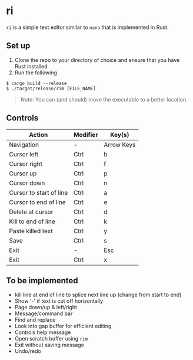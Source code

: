 # ri
`ri` is a simple text editor similar to `nano` that is implemented in Rust.

## Set up 
1. Clone the repo to your directory of choice and ensure that you have Rust installed
2. Run the following 

```
$ cargo build --release
$ ./target/release/rim [FILE_NAME]
```
> Note: You can (and should) move the executable to a better location.

## Controls
| Action                  | Modifier |  Key(s)    |
|-------------------------|----------|------------|
| Navigation              | -        | Arrow Keys |
| Cursor left             | Ctrl     | b          |
| Cursor right            | Ctrl     | f          |
| Cursor up               | Ctrl     | p          |
| Cursor down             | Ctrl     | n          |
| Cursor to start of line | Ctrl     | a          |
| Cursor to end of line   | Ctrl     | e          |
| Delete at cursor        | Ctrl     | d          |
| Kill to end of line     | Ctrl     | k          |
| Paste killed text       | Ctrl     | y          |
| Save                    | Ctrl     | s          |
| Exit                    | -        | Esc        |
| Exit                    | Ctrl     | x          |

## To be implemented
- kill line at end of line to splice next line up (change from start to end)
- Show '-' if text is cut off horizontally
- Page down/up & left/right
- Message/command bar
- Find and replace 
- Look into gap buffer for efficient editing
- Controls help message
- Open scratch buffer using `rim`
- Exit without saving message
- Undo/redo